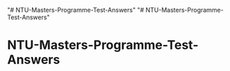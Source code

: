 "# NTU-Masters-Programme-Test-Answers" 
"# NTU-Masters-Programme-Test-Answers" 
# NTU-Masters-Programme-Test-Answers
